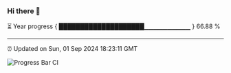 ### Hi there 👋

⏳ Year progress { ████████████████████▁▁▁▁▁▁▁▁▁▁ } 66.88 %

---

⏰ Updated on Sun, 01 Sep 2024 18:23:11 GMT

![Progress Bar CI](https://github.com/liununu/liununu/workflows/Progress%20Bar%20CI/badge.svg)
